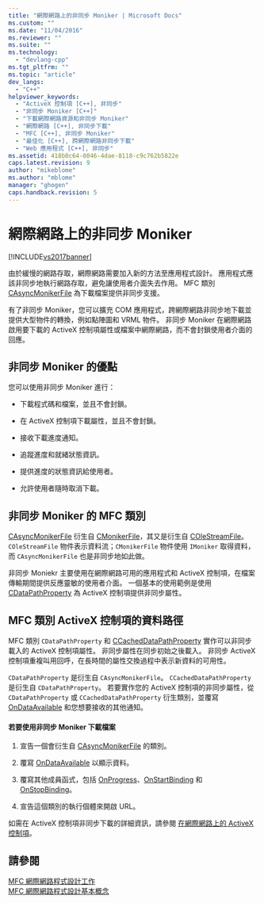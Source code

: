 ```yaml
---
title: "網際網路上的非同步 Moniker | Microsoft Docs"
ms.custom: ""
ms.date: "11/04/2016"
ms.reviewer: ""
ms.suite: ""
ms.technology: 
  - "devlang-cpp"
ms.tgt_pltfrm: ""
ms.topic: "article"
dev_langs: 
  - "C++"
helpviewer_keywords: 
  - "ActiveX 控制項 [C++], 非同步"
  - "非同步 Moniker [C++]"
  - "下載網際網路資源和非同步 Moniker"
  - "網際網路 [C++], 非同步下載"
  - "MFC [C++], 非同步 Moniker"
  - "最佳化 [C++], 跨網際網路非同步下載"
  - "Web 應用程式 [C++], 非同步"
ms.assetid: 418b0c64-0046-4dae-8118-c9c762b5822e
caps.latest.revision: 9
author: "mikeblome"
ms.author: "mblome"
manager: "ghogen"
caps.handback.revision: 5
---
```

# 網際網路上的非同步 Moniker
[!INCLUDE[vs2017banner](../assembler/inline/includes/vs2017banner.md)]

由於緩慢的網路存取，網際網路需要加入新的方法至應用程式設計。  應用程式應該非同步地執行網路存取，避免讓使用者介面失去作用。  MFC 類別 [CAsyncMonikerFile](../mfc/reference/casyncmonikerfile-class.md) 為下載檔案提供非同步支援。  
  
 有了非同步 Moniker，您可以擴充 COM 應用程式，跨網際網路非同步地下載並提供大型物件的轉換，例如點陣圖和 VRML 物件。  非同步 Moniker 在網際網路啟用要下載的 ActiveX 控制項屬性或檔案中網際網路，而不會封鎖使用者介面的回應。  
  
## 非同步 Moniker 的優點  
 您可以使用非同步 Moniker 進行：  
  
-   下載程式碼和檔案，並且不會封鎖。  
  
-   在 ActiveX 控制項下載屬性，並且不會封鎖。  
  
-   接收下載進度通知。  
  
-   追蹤進度和就緒狀態資訊。  
  
-   提供進度的狀態資訊給使用者。  
  
-   允許使用者隨時取消下載。  
  
## 非同步 Moniker 的 MFC 類別  
 [CAsyncMonikerFile](../mfc/reference/casyncmonikerfile-class.md) 衍生自 [CMonikerFile](../mfc/reference/cmonikerfile-class.md)，其又是衍生自 [COleStreamFile](../mfc/reference/colestreamfile-class.md)。  `COleStreamFile` 物件表示資料流；`CMonikerFile` 物件使用 `IMoniker` 取得資料，而 `CAsyncMonikerFile` 也是非同步地如此做。  
  
 非同步 Moniekr 主要使用在網際網路可用的應用程式和 ActiveX 控制項，在檔案傳輸期間提供反應靈敏的使用者介面。  一個基本的使用範例是使用 [CDataPathProperty](../mfc/reference/cdatapathproperty-class.md) 為 ActiveX 控制項提供非同步屬性。  
  
## MFC 類別 ActiveX 控制項的資料路徑  
 MFC 類別 `CDataPathProperty` 和 [CCachedDataPathProperty](../mfc/reference/ccacheddatapathproperty-class.md) 實作可以非同步載入的 ActiveX 控制項屬性。  非同步屬性在同步初始之後載入。  非同步 ActiveX 控制項重複叫用回呼，在長時間的屬性交換過程中表示新資料的可用性。  
  
 `CDataPathProperty` 是衍生自 `CAsyncMonikerFile`。  `CCachedDataPathProperty` 是衍生自 `CDataPathProperty`。  若要實作您的 ActiveX 控制項的非同步屬性，從 `CDataPathProperty` 或 `CCachedDataPathProperty` 衍生類別，並覆寫 [OnDataAvailable](../Topic/CAsyncMonikerFile::OnDataAvailable.md) 和您想要接收的其他通知。  
  
#### 若要使用非同步 Moniker 下載檔案  
  
1.  宣告一個會衍生自 [CAsyncMonikerFile](../mfc/reference/casyncmonikerfile-class.md) 的類別。  
  
2.  覆寫 [OnDataAvailable](../Topic/CAsyncMonikerFile::OnDataAvailable.md) 以顯示資料。  
  
3.  覆寫其他成員函式，包括 [OnProgress](../Topic/CAsyncMonikerFile::OnProgress.md)、[OnStartBinding](../Topic/CAsyncMonikerFile::OnStartBinding.md) 和 [OnStopBinding](../Topic/CAsyncMonikerFile::OnStopBinding.md)。  
  
4.  宣告這個類別的執行個體來開啟 URL。  
  
 如需在 ActiveX 控制項非同步下載的詳細資訊，請參閱 [在網際網路上的 ActiveX 控制項](../mfc/activex-controls-on-the-internet.md)。  
  
## 請參閱  
 [MFC 網際網路程式設計工作](../mfc/mfc-internet-programming-tasks.md)   
 [MFC 網際網路程式設計基本概念](../mfc/mfc-internet-programming-basics.md)